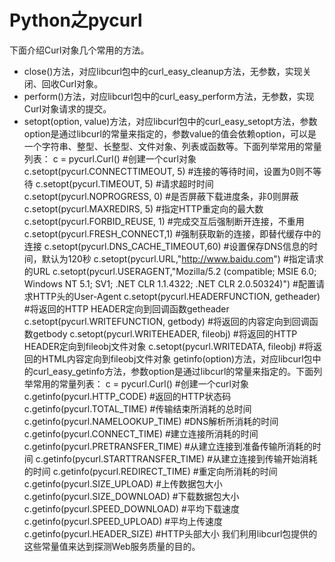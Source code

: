 # Python之pycurl
下面介绍Curl对象几个常用的方法。

* close()方法，对应libcurl包中的curl_easy_cleanup方法，无参数，实现关闭、回收Curl对象。
* perform()方法，对应libcurl包中的curl_easy_perform方法，无参数，实现Curl对象请求的提交。
* setopt(option, value)方法，对应libcurl包中的curl_easy_setopt方法，参数option是通过libcurl的常量来指定的，参数value的值会依赖option，可以是一个字符串、整型、长整型、文件对象、列表或函数等。下面列举常用的常量列表：
c = pycurl.Curl()    #创建一个curl对象
c.setopt(pycurl.CONNECTTIMEOUT, 5)    #连接的等待时间，设置为0则不等待
c.setopt(pycurl.TIMEOUT, 5)    #请求超时时间
c.setopt(pycurl.NOPROGRESS, 0)    #是否屏蔽下载进度条，非0则屏蔽
c.setopt(pycurl.MAXREDIRS, 5)    #指定HTTP重定向的最大数
c.setopt(pycurl.FORBID_REUSE, 1)    #完成交互后强制断开连接，不重用
c.setopt(pycurl.FRESH_CONNECT,1)    #强制获取新的连接，即替代缓存中的连接
c.setopt(pycurl.DNS_CACHE_TIMEOUT,60)    #设置保存DNS信息的时间，默认为120秒
c.setopt(pycurl.URL,"http://www.baidu.com")    #指定请求的URL
c.setopt(pycurl.USERAGENT,"Mozilla/5.2 (compatible; MSIE 6.0; Windows NT 5.1; SV1; .NET CLR 1.1.4322; .NET CLR 2.0.50324)")    #配置请求HTTP头的User-Agent
c.setopt(pycurl.HEADERFUNCTION, getheader)  #将返回的HTTP HEADER定向到回调函数getheader
c.setopt(pycurl.WRITEFUNCTION, getbody)    #将返回的内容定向到回调函数getbody
c.setopt(pycurl.WRITEHEADER, fileobj)     #将返回的HTTP HEADER定向到fileobj文件对象
c.setopt(pycurl.WRITEDATA, fileobj)    #将返回的HTML内容定向到fileobj文件对象
getinfo(option)方法，对应libcurl包中的curl_easy_getinfo方法，参数option是通过libcurl的常量来指定的。下面列举常用的常量列表：
c = pycurl.Curl()    #创建一个curl对象
c.getinfo(pycurl.HTTP_CODE)    #返回的HTTP状态码
c.getinfo(pycurl.TOTAL_TIME)    #传输结束所消耗的总时间
c.getinfo(pycurl.NAMELOOKUP_TIME)    #DNS解析所消耗的时间
c.getinfo(pycurl.CONNECT_TIME)    #建立连接所消耗的时间
c.getinfo(pycurl.PRETRANSFER_TIME)    #从建立连接到准备传输所消耗的时间
c.getinfo(pycurl.STARTTRANSFER_TIME)    #从建立连接到传输开始消耗的时间
c.getinfo(pycurl.REDIRECT_TIME)    #重定向所消耗的时间
c.getinfo(pycurl.SIZE_UPLOAD)    #上传数据包大小
c.getinfo(pycurl.SIZE_DOWNLOAD)    #下载数据包大小
c.getinfo(pycurl.SPEED_DOWNLOAD)    #平均下载速度
c.getinfo(pycurl.SPEED_UPLOAD)    #平均上传速度
c.getinfo(pycurl.HEADER_SIZE)    #HTTP头部大小
我们利用libcurl包提供的这些常量值来达到探测Web服务质量的目的。
